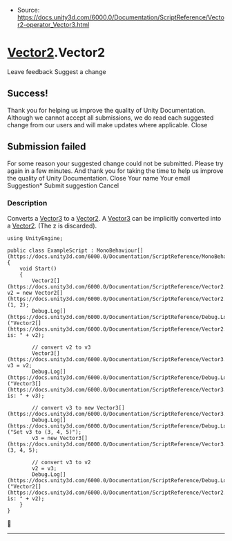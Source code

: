 * Source: https://docs.unity3d.com/6000.0/Documentation/ScriptReference/Vector2-operator_Vector3.html

#  [Vector2](https://docs.unity3d.com/6000.0/Documentation/ScriptReference/Vector2.html).Vector2
Leave feedback
Suggest a change
## Success!
Thank you for helping us improve the quality of Unity Documentation. Although we cannot accept all submissions, we do read each suggested change from our users and will make updates where applicable.
Close
## Submission failed
For some reason your suggested change could not be submitted. Please <a>try again</a> in a few minutes. And thank you for taking the time to help us improve the quality of Unity Documentation.
Close
Your name Your email Suggestion* Submit suggestion
Cancel
### Description
Converts a [Vector3](https://docs.unity3d.com/6000.0/Documentation/ScriptReference/Vector3.html) to a [Vector2](https://docs.unity3d.com/6000.0/Documentation/ScriptReference/Vector2.html).
A [Vector3](https://docs.unity3d.com/6000.0/Documentation/ScriptReference/Vector3.html) can be implicitly converted into a [Vector2](https://docs.unity3d.com/6000.0/Documentation/ScriptReference/Vector2.html). (The z is discarded).
```
using UnityEngine;  
  
public class ExampleScript : MonoBehaviour[](https://docs.unity3d.com/6000.0/Documentation/ScriptReference/MonoBehaviour.html)
{
    void Start()
    {
        Vector2[](https://docs.unity3d.com/6000.0/Documentation/ScriptReference/Vector2.html) v2 = new Vector2[](https://docs.unity3d.com/6000.0/Documentation/ScriptReference/Vector2.html)(1, 2);
        Debug.Log[](https://docs.unity3d.com/6000.0/Documentation/ScriptReference/Debug.Log.html)("Vector2[](https://docs.unity3d.com/6000.0/Documentation/ScriptReference/Vector2.html) is: " + v2);  
  
        // convert v2 to v3
        Vector3[](https://docs.unity3d.com/6000.0/Documentation/ScriptReference/Vector3.html) v3 = v2;
        Debug.Log[](https://docs.unity3d.com/6000.0/Documentation/ScriptReference/Debug.Log.html)("Vector3[](https://docs.unity3d.com/6000.0/Documentation/ScriptReference/Vector3.html) is: " + v3);  
  
        // convert v3 to new Vector3[](https://docs.unity3d.com/6000.0/Documentation/ScriptReference/Vector3.html)
        Debug.Log[](https://docs.unity3d.com/6000.0/Documentation/ScriptReference/Debug.Log.html)("Set v3 to (3, 4, 5)");
        v3 = new Vector3[](https://docs.unity3d.com/6000.0/Documentation/ScriptReference/Vector3.html)(3, 4, 5);  
  
        // convert v3 to v2
        v2 = v3;
        Debug.Log[](https://docs.unity3d.com/6000.0/Documentation/ScriptReference/Debug.Log.html)("Vector2[](https://docs.unity3d.com/6000.0/Documentation/ScriptReference/Vector2.html) is: " + v2);
    }
}

```

* * *
